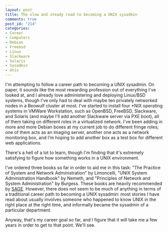 ```yaml
--- 
layout: post
title: The slow and steady road to becoming a UNIX sysadmin
comments: true
post_id: "214"
categories:
- Career
- Computers
- Debian
- Freebsd
- Linux
- Slackware
- Solaris
- Sysadmin
- Unix
---
```

<p>I'm attempting to follow a career path to becoming a UNIX sysadmin.  On paper, it sounds like the most rewarding profession out of everything I've looked at, and I already love administering and deploying Linux/BSD systems, though I've only had to deal with maybe ten privately networked nodes in a Beowulf cluster at most.  I've started to install four *NIX operating systems in VMWare Workstation, such as OpenBSD, FreeBSD, Slackware, and Solaris (and maybe I'll add another Slackware server via PXE boot), all of them taking on different roles in a virtualized network.  I've been adding in more and more Debian boxes at my current job to do different fringe roles; one of them acts as an imaging server, another one acts as a network monitoring box, and I'm hoping to add another box as a test box for different web applications.</p>

<p>There's a hell of a lot to learn, though I'm finding that it's extremely satisfying to figure how something works in a UNIX environment.</p>

<p>I've ordered three books so far in order to aid me in this task: "The Practice of System and Network Administration" by Limoncelli, "UNIX System Administration Handbook" by Nemeth, and "Principles of Network and System Administration" by Burgess.  These books are heavily recommended by <a href="http://sage.org">SAGE</a>.  However, there does not seem to be much of anything in terms of a traditional career path to becoming a UNIX sysadmin: most stories I have read about usually involves someone who happened to know UNIX in the right place at the right time, and informally became the sysadmin of a particular department.</p>

<p>Anyway, that's my career goal so far, and I figure that it will take me a few years in order to get to that point.  We'll see.</p>
